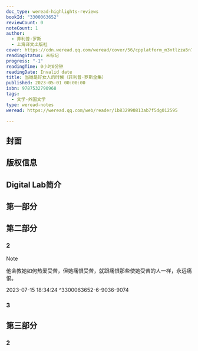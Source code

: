 ```yaml
---
doc_type: weread-highlights-reviews
bookId: "3300063652"
reviewCount: 0
noteCount: 1
author:
  - 菲利普·罗斯
  - 上海译文出版社
cover: https://cdn.weread.qq.com/weread/cover/56/cpplatform_m3ntlzza5n72sxgo7d6qgz/t7_cpplatform_m3ntlzza5n72sxgo7d6qgz1688961616.jpg
readingStatus: 未标记
progress: "-1"
readingTime: 0小时0分钟
readingDate: Invalid date
title: 当她是好女人的时候（菲利普·罗斯全集）
published: 2023-05-01 00:00:00
isbn: 9787532790968
tags:
  - 文学-外国文学
type: weread-notes
weread: https://weread.qq.com/web/reader/1b832990813ab7f5dg012595

---
```



## 封面

## 版权信息

## Digital Lab简介

## 第一部分

## 第二部分

### 2

> [!NOTE] 
> 他会教她如何热爱受苦，但她痛恨受苦，就跟痛恨那些使她受苦的人一样，永远痛恨。
> 
> 2023-07-15 18:34:24 ^3300063652-6-9036-9074

### 3

## 第三部分

### 2

